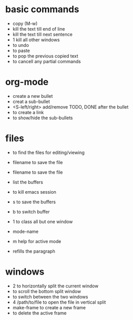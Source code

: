 # basic commands
* copy (M-w)
* <C-k> kill the text till end of line
* <M-k> kill the text till next sentence
* <C-x> 1 kill all other windows
* <C-/> to undo
* <C-y> to paste
* <M-y> to pop the previous copied text
* <C-g> to cancell any partial commands

# org-mode
* <M-enter> create a new bullet
* <M-S-right> creat a sub-bullet
* <S-left/right> add/remove TODO, DONE after the bullet
* <C-c><C-l> to create a link
* <Tab> to show/hide the sub-bullets

# files
* <C-x><C-f> to find the files for editing/viewing
* <C-x><C-s> filename to save the file
* <C-x><C-s> filename to save the file
* <C-x><C-b> list the buffers
* <C-x><C-c> to kill emacs session
* <C-x>s to save the buffers
* <C-x>b to switch buffer 
* <C-x>1 to class all but one window

* <M-x> mode-name<CR>
* <C-h> m help for active mode
* <M-q> refills the paragraph


# windows
* <C-x>2 to horizontally split the current window
* <C-M-v> to scroll the bottom split window
* <C-o> to switch between the two windows
* <C-x>4<C-f> /path/to/file<CR> to open the file in vertical split
* <M-x> make-frame to create a new frame
* <M-x> to delete the active frame

